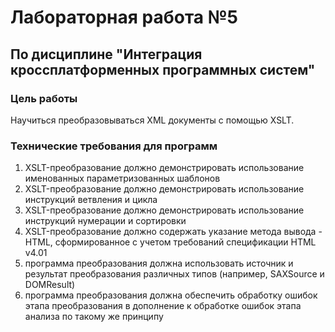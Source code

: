 # Лабораторная работа №5 #
## По дисциплине "Интеграция кроссплатформенных программных систем" ##
### Цель работы ###
Научиться преобразовываться XML документы с помощью XSLT.

### Технические требования для программ ###
1. XSLT-преобразование должно демонстрировать использование именованных параметризованных шаблонов
1. XSLT-преобразование должно демонстрировать использование инструкций ветвления и цикла
1. XSLT-преобразование должно демонстрировать использование инструкций нумерации и сортировки
1. XSLT-преобразование должно содержать указание метода вывода - HTML, сформированное с учетом требований спецификации HTML v4.01
1. программа преобразования должна использовать источник и результат преобразования различных типов (например, SAXSource и DOMResult)
1. программа преобразования должна обеспечить обработку ошибок этапа преобразования в дополнение к обработке ошибок этапа анализа по такому же принципу